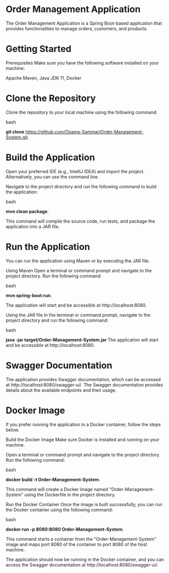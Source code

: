 # Order Management Application
The Order Management Application is a Spring Boot-based application that provides functionalities to manage orders, customers, and products.

# Getting Started
Prerequisites
Make sure you have the following software installed on your machine:

Apache Maven,
Java JDK 11,
Docker 

# Clone the Repository
Clone the repository to your local machine using the following command:

bash

**git clone** https://github.com/Osama-Sammar/Order-Management-System.git.

# Build the Application
Open your preferred IDE (e.g., IntelliJ IDEA) and import the project. Alternatively, you can use the command line.

Navigate to the project directory and run the following command to build the application:

bash

**mvn clean package**.

This command will compile the source code, run tests, and package the application into a JAR file.

# Run the Application
You can run the application using Maven or by executing the JAR file.

Using Maven
Open a terminal or command prompt and navigate to the project directory. Run the following command:

bash

**mvn spring-boot:run**.

The application will start and be accessible at http://localhost:8080.

Using the JAR file
In the terminal or command prompt, navigate to the project directory and run the following command:

bash

**java -jar target/Order-Management-System.jar**
The application will start and be accessible at http://localhost:8080.

# Swagger Documentation
The application provides Swagger documentation, which can be accessed at http://localhost:8080/swagger-ui/. The Swagger documentation provides details about the available endpoints and their usage.

# Docker Image 
If you prefer running the application in a Docker container, follow the steps below.

Build the Docker Image
Make sure Docker is installed and running on your machine.

Open a terminal or command prompt and navigate to the project directory. Run the following command:

bash

**docker build -t Order-Management-System**.

This command will create a Docker image named "Order-Management-System" using the Dockerfile in the project directory.

Run the Docker Container
Once the image is built successfully, you can run the Docker container using the following command:

bash

**docker run -p 8080:8080 Order-Management-System**.

This command starts a container from the "Order-Management-System" image and maps port 8080 of the container to port 8080 of the host machine.

The application should now be running in the Docker container, and you can access the Swagger documentation at http://localhost:8080/swagger-ui/.





